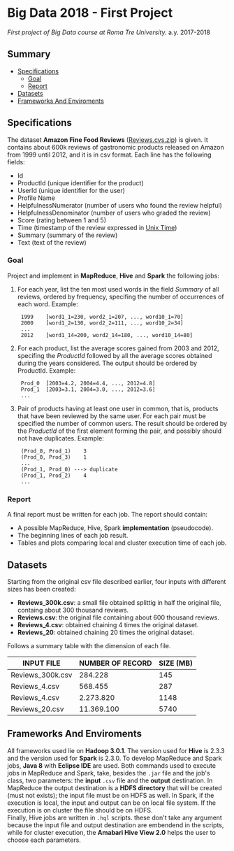 # Big Data 2018 - First Project
*First project of Big Data course at Roma Tre University.*
a.y. 2017-2018

## Summary

- [Specifications](#specifications)
	+ [Goal](#goal)
	+ [Report](#report)
- [Datasets](#datasets)
- [Frameworks And Enviroments](#framework-and-enviroments)

## Specifications

The dataset **Amazon Fine Food Reviews** ([Reviews.cvs.zip](http://torlone.dia.uniroma3.it/bigdata/Reviews.csv.zip)) is given. It contains about 600k reviews of gastronomic products released on Amazon from 1999 until 2012, and it is in csv format. Each line has the following fields:
- Id
- ProductId (unique identifier for the product)
- UserId (unique identifier for the user)
- Profile Name
- HelpfulnessNumerator (number of users who found the review helpful)
- HelpfulnessDenominator (number of users who graded the review)
- Score (rating between 1 and 5)
- Time (timestamp of the review expressed in [Unix Time](https://en.wikipedia.org/wiki/Unix_time))
- Summary (summary of the review)
- Text (text of the review)

### Goal

Project and implement in **MapReduce**, **Hive** and **Spark** the following jobs:
1. For each year, list the ten most used words in the field *Summary* of all reviews, ordered by frequency, specifing the number of occurrences of each word. Example:  

		1999	[word1_1=230, word2_1=207, ..., word10_1=70]
		2000	[word1_2=130, word2_2=111, ..., word10_2=34]
		...
		2012	[word1_14=200, word2_14=180, ..., word10_14=80]

2. For each product, list the average scores gained from 2003 and 2012, specifing the *ProductId* followed by all the average scores obtained during the years considered. The output should be ordered by ProductId. Example:  

		Prod_0	[2003=4.2, 2004=4.4, ..., 2012=4.8]
		Prod_1	[2003=3.1, 2004=3.0, ..., 2012=3.6]
		...

3. Pair of products having at least one user in common, that is, products that have been reviewed by the same user. For each pair must be specified the number of common users. The result should be ordered by the *ProductId* of the first element forming the pair, and possibly should not have duplicates. Example:  

		(Prod_0, Prod_1)	3
		(Prod_0, Prod_3)	1
		...
		(Prod_1, Prod_0) ---> duplicate
		(Prod_1, Prod_2)	4
		...

### Report

A final report must be written for each job. The report should contain:

- A possible MapReduce, Hive, Spark **implementation** (pseudocode).
- The beginning lines of each job result.
- Tables and plots comparing local and cluster execution time of each job.

## Datasets

Starting from the original csv file described earlier, four inputs with different sizes has been created:  

- **Reviews_300k.csv**: a small file obtained splittig in half the original file, containg about 300 thousand reviews.
- **Reviews.csv**: the original file containing about 600 thousand reviews.
- **Reviews_4.csv**: obtained chaining 4 times the original dataset.
- **Reviews_20**: obtained chaining 20 times the original dataset.

Follows a summary table with the dimension of each file.

INPUT FILE | NUMBER OF RECORD | SIZE (MB) |
------------|------------------|-----------|
Reviews_300k.csv | 284.228 | 145 |
Reviews_4.csv | 568.455 | 287 |
Reviews_4.csv | 2.273.820 | 1148 |
Reviews_20.csv | 11.369.100 | 5740 |

## Frameworks And Enviroments

All frameworks used lie on **Hadoop 3.0.1**. The version used for **Hive** is 2.3.3 and the version used for **Spark** is 2.3.0.
To develop MapReduce and Spark jobs, **Java 8** with **Eclipse IDE** are used. Both commands used to execute jobs in MapReduce and Spark, take, besides the `.jar` file and the job's class, two parameters: the **input** `.csv` file and the **output** destination. In MapReduce the output destination is a **HDFS directory** that will be created (must not exists); the input file must be on HDFS as well. In Spark, if the execution is local, the input and output can be on local file system. If the execution is on cluster the file should be on HDFS.  
Finally, Hive jobs are written in `.hql` scripts. these don't take any argument because the input file and output destination are embendend in the scripts, while for cluster execution, the **Amabari Hive View 2.0** helps the user to choose each parameters.